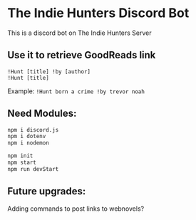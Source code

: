 # The Indie Hunters Discord Bot
This is a discord bot on The Indie Hunters Server
## Use it to retrieve GoodReads link
```
!Hunt [title] !by [author]
!Hunt [title]
```
Example: `!Hunt born a crime !by trevor noah`

## Need Modules: 
```bash
npm i discord.js
npm i dotenv
npm i nodemon
```
```bash
npm init
npm start
npm run devStart
```
## Future upgrades:
Adding commands to post links to webnovels?  
